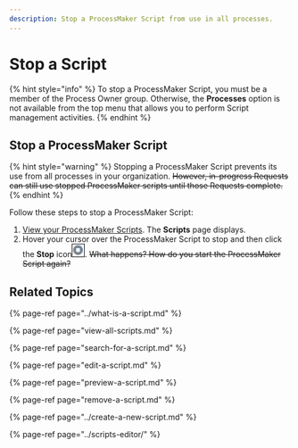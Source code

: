 ```yaml
---
description: Stop a ProcessMaker Script from use in all processes.
---
```


# Stop a Script

{% hint style="info" %}
To stop a ProcessMaker Script, you must be a member of the Process Owner group. Otherwise, the **Processes** option is not available from the top menu that allows you to perform Script management activities.
{% endhint %}

## Stop a ProcessMaker Script

{% hint style="warning" %}
Stopping a ProcessMaker Script prevents its use from all processes in your organization. ~~However, in-progress Requests can still use stopped ProcessMaker scripts until those Requests complete.~~
{% endhint %}

Follow these steps to stop a ProcessMaker Script:

1. [View your ProcessMaker Scripts](view-all-scripts.md). The **Scripts** page displays.
2. Hover your cursor over the ProcessMaker Script to stop and then click the **Stop** icon![](../../../.gitbook/assets/stop-icon-processes.png). ~~What happens? How do you start the ProcessMaker Script again?~~

## Related Topics

{% page-ref page="../what-is-a-script.md" %}

{% page-ref page="view-all-scripts.md" %}

{% page-ref page="search-for-a-script.md" %}

{% page-ref page="edit-a-script.md" %}

{% page-ref page="preview-a-script.md" %}

{% page-ref page="remove-a-script.md" %}

{% page-ref page="../create-a-new-script.md" %}

{% page-ref page="../scripts-editor/" %}


